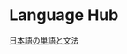 # Language Hub

[日本語の単語と文法](Language%20Hub%200ed0ecaae4454a7fa735c6a4d60feebc/%E6%97%A5%E6%9C%AC%E8%AA%9E%E3%81%AE%E5%8D%98%E8%AA%9E%E3%81%A8%E6%96%87%E6%B3%95%2098d55f2cfb2f4fe6a3c284e81fa23bc6.csv)